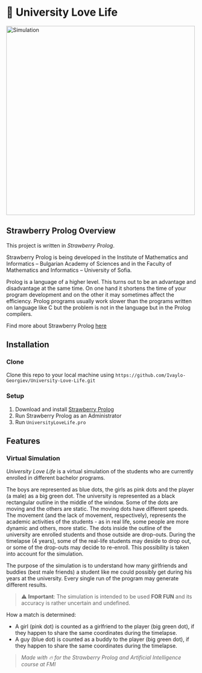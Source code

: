 # 🍓 University Love Life

<img alt="Simulation" src="https://github.com/Ivaylo-Georgiev/FMI-Love-Life/blob/master/simulation.gif" width="500">

## Strawberry Prolog Overview

This project is written in _Strawberry Prolog_.  

Strawberry Prolog is being developed in the Institute of Mathematics and Informatics – Bulgarian Academy of Sciences and in the Faculty of Mathematics and Informatics – University of Sofia.

Prolog is a language of a higher level. This turns out to be an advantage and disadvantage at the same time. On one hand it shortens the time of your program development and on the other it may sometimes affect the efficiency. Prolog programs usually work slower than the programs written on language like C but the problem is not in the language but in the Prolog compilers.  

Find more about Strawberry Prolog [here](http://www.dobrev.com/index.html)

## Installation

### Clone

Clone this repo to your local machine using `https://github.com/Ivaylo-Georgiev/University-Love-Life.git`  

### Setup

 1. Download and install [Strawberry Prolog](http://www.dobrev.com/download.html)
 2. Run Strawberry Prolog as an Administrator  
 3. Run `UniversityLoveLife.pro`
 
## Features
 
### Virtual Simulation
 
_University Love Life_ is a virtual simulation of the students who are currently enrolled in different bachelor programs.  
 
The boys are represented as blue dots, the girls as pink dots and the player (a male) as a big green dot. The university is represented as a black rectangular outline in the middle of the window. Some of the dots are moving and the others are static. The moving dots have different speeds. The movement (and the lack of movement, respectively), represents the academic activities of the students - as in real life, some people are more dynamic and others, more static. The dots inside the outline of the university are enrolled students and those outside are drop-outs. During the timelapse (4 years), some of the real-life students may deside to drop out, or some of the drop-outs may decide to re-enroll. This possibility is taken into account for the simulation.

The purpose of the simulation is to understand how many girlfriends and buddies (best male friends) a student like me could possibly get during his years at the university. Every single run of the program may generate different results. 

> ⚠️ **Important**: The simulation is intended to be used **FOR FUN** and its accuracy is rather uncertain and undefined.

How a match is determined:  
 * A girl (pink dot) is counted as a girlfriend to the player (big green dot), if they happen to share the same coordinates during the timelapse. 
 * A guy (blue dot)  is counted as a buddy to the player (big green dot), if they happen to share the same coordinates during the timelapse.
 
 > _Made with 🔥 for the Strawberry Prolog and Artificial Intelligence course at FMI_
